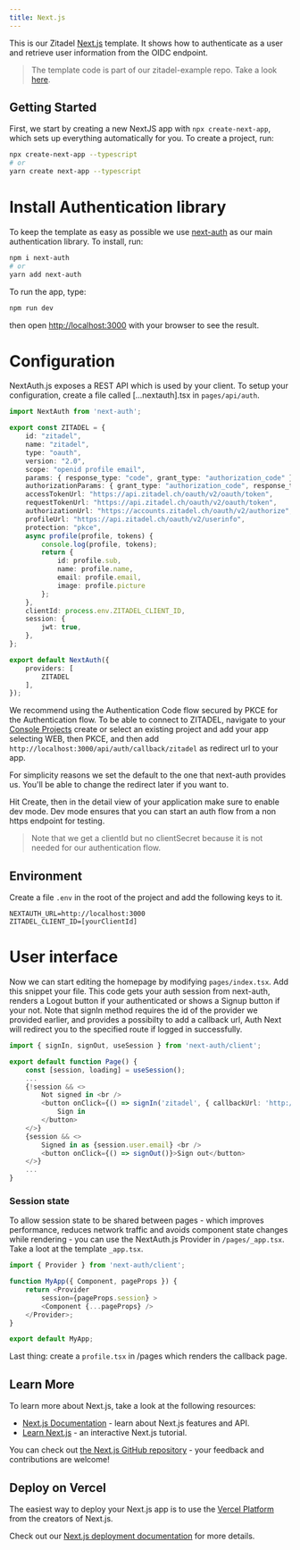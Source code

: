```yaml
---
title: Next.js
---
```


This is our Zitadel [Next.js](https://nextjs.org/) template. It shows how to authenticate as a user and retrieve user information from the OIDC endpoint.

> The template code is part of our zitadel-example repo. Take a look [here](https://github.com/zitadel/zitadel-examples/tree/main/nextjs).

## Getting Started

First, we start by creating a new NextJS app with `npx create-next-app`, which sets up everything automatically for you. To create a project, run:

```bash
npx create-next-app --typescript
# or
yarn create next-app --typescript
```

# Install Authentication library

To keep the template as easy as possible we use [next-auth](https://next-auth.js.org/) as our main authentication library. To install, run:

```bash
npm i next-auth
# or
yarn add next-auth
```

To run the app, type:

```bash
npm run dev
```

then open [http://localhost:3000](http://localhost:3000) with your browser to see the result.

# Configuration

NextAuth.js exposes a REST API which is used by your client.
To setup your configuration, create a file called [...nextauth].tsx in `pages/api/auth`.

```ts
import NextAuth from 'next-auth';

export const ZITADEL = {
    id: "zitadel",
    name: "zitadel",
    type: "oauth",
    version: "2.0",
    scope: "openid profile email",
    params: { response_type: "code", grant_type: "authorization_code" },
    authorizationParams: { grant_type: "authorization_code", response_type: "code" },
    accessTokenUrl: "https://api.zitadel.ch/oauth/v2/oauth/token",
    requestTokenUrl: "https://api.zitadel.ch/oauth/v2/oauth/token",
    authorizationUrl: "https://accounts.zitadel.ch/oauth/v2/authorize",
    profileUrl: "https://api.zitadel.ch/oauth/v2/userinfo",
    protection: "pkce",
    async profile(profile, tokens) {
        console.log(profile, tokens);
        return {
            id: profile.sub,
            name: profile.name,
            email: profile.email,
            image: profile.picture
        };
    },
    clientId: process.env.ZITADEL_CLIENT_ID,
    session: {
        jwt: true,
    },
};

export default NextAuth({
    providers: [
        ZITADEL
    ],
});
```

We recommend using the Authentication Code flow secured by PKCE for the Authentication flow.
To be able to connect to ZITADEL, navigate to your [Console Projects](https://console.zitadel.ch/projects) create or select an existing project and add your app selecting WEB, then PKCE, and then add `http://localhost:3000/api/auth/callback/zitadel` as redirect url to your app. 

For simplicity reasons we set the default to the one that next-auth provides us. You'll be able to change the redirect later if you want to.

Hit Create, then in the detail view of your application make sure to enable dev mode. Dev mode ensures that you can start an auth flow from a non https endpoint for testing.

> Note that we get a clientId but no clientSecret because it is not needed for our authentication flow.

## Environment

Create a file `.env` in the root of the project and add the following keys to it.

```
NEXTAUTH_URL=http://localhost:3000
ZITADEL_CLIENT_ID=[yourClientId]
```

# User interface

Now we can start editing the homepage by modifying `pages/index.tsx`.
Add this snippet your file. This code gets your auth session from next-auth, renders a Logout button if your authenticated or shows a Signup button if your not.
Note that signIn method requires the id of the provider we provided earlier, and provides a possibilty to add a callback url, Auth Next will redirect you to the specified route if logged in successfully.

```ts
import { signIn, signOut, useSession } from 'next-auth/client';

export default function Page() {
    const [session, loading] = useSession();
    ...
    {!session && <>
        Not signed in <br />
        <button onClick={() => signIn('zitadel', { callbackUrl: 'http://localhost:3000/profile' })}>
            Sign in
        </button>
    </>}
    {session && <>
        Signed in as {session.user.email} <br />
        <button onClick={() => signOut()}>Sign out</button>
    </>}
    ...
}
```

### Session state

To allow session state to be shared between pages - which improves performance, reduces network traffic and avoids component state changes while rendering - you can use the NextAuth.js Provider in `/pages/_app.tsx`.
Take a loot at the template `_app.tsx`.

```ts
import { Provider } from 'next-auth/client';

function MyApp({ Component, pageProps }) {
    return <Provider
        session={pageProps.session} >
        <Component {...pageProps} />
    </Provider>;
}

export default MyApp;
```

Last thing: create a `profile.tsx` in /pages which renders the callback page.

## Learn More

To learn more about Next.js, take a look at the following resources:

- [Next.js Documentation](https://nextjs.org/docs) - learn about Next.js features and API.
- [Learn Next.js](https://nextjs.org/learn) - an interactive Next.js tutorial.

You can check out [the Next.js GitHub repository](https://github.com/vercel/next.js/) - your feedback and contributions are welcome!

## Deploy on Vercel

The easiest way to deploy your Next.js app is to use the [Vercel Platform](https://vercel.com/new?utm_medium=default-template&filter=next.js&utm_source=create-next-app&utm_campaign=create-next-app-readme) from the creators of Next.js.

Check out our [Next.js deployment documentation](https://nextjs.org/docs/deployment) for more details.
